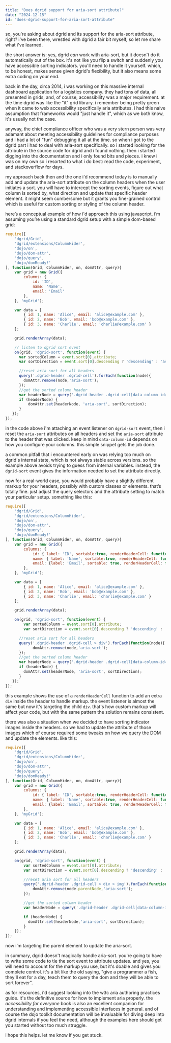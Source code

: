 ```yaml
---
title: "Does dgrid support for aria-sort attribute?"
date: "2024-12-15"
id: "does-dgrid-support-for-aria-sort-attribute"
---
```


so, you're asking about dgrid and its support for the aria-sort attribute, right? i've been there, wrestled with dgrid a fair bit myself, so let me share what i've learned.

the short answer is: yes, dgrid *can* work with aria-sort, but it doesn't do it automatically out of the box. it's not like you flip a switch and suddenly you have accessible sorting indicators. you'll need to handle it yourself. which, to be honest, makes sense given dgrid's flexibility, but it also means some extra coding on your end.

back in the day, circa 2014, i was working on this massive internal dashboard application for a logistics company. they had tons of data, all presented in grids, and, of course, accessibility was a major requirement. at the time dgrid was like the "it" grid library. i remember being pretty green when it came to web accessibility specifically aria attributes. i had this naive assumption that frameworks would "just handle it", which as we both know, it's usually not the case.

anyway, the chief compliance officer who was a very stern person was very adamant about meeting accessibility guidelines for compliance purposes and i had a lot of "fun" debugging it all at the time. so when i got to the dgrid part i had to deal with aria-sort specifically. so i started looking for the attribute in the source code for dgrid and i found nothing. then i started digging into the documentation and i only found bits and pieces. i knew i was on my own so i resorted to what i do best: read the code, experiment, and stackoverflow for days.

my approach back then and the one i'd recommend today is to manually add and update the aria-sort attribute on the column headers when the user initiates a sort. you will have to intercept the sorting events, figure out what column is sorted by, what direction and update that specific header element. it might seem cumbersome but it grants you fine-grained control which is useful for custom sorting or styling of the column header.

here’s a conceptual example of how i'd approach this using javascript. i’m assuming you’re using a standard dgrid setup with a simple dom-based grid:

```javascript
require([
    'dgrid/Grid',
    'dgrid/extensions/ColumnHider',
    'dojo/on',
    'dojo/dom-attr',
    'dojo/query',
    'dojo/domReady!'
], function(Grid, ColumnHider, on, domAttr, query){
    var grid = new Grid({
        columns: {
            id: 'ID',
            name: 'Name',
            email: 'Email'
        },
    }, 'myGrid');

    var data = [
        { id: 1, name: 'Alice', email: 'alice@example.com' },
        { id: 2, name: 'Bob', email: 'bob@example.com' },
        { id: 3, name: 'Charlie', email: 'charlie@example.com' }
    ];

    grid.renderArray(data);

    // listen to dgrid sort event
    on(grid, 'dgrid-sort', function(event) {
      var sortedColumn = event.sort[0].attribute;
      var sortDirection = event.sort[0].descending ? 'descending' : 'ascending';

      //reset aria sort for all headers
      query('.dgrid-header .dgrid-cell').forEach(function(node){
        domAttr.remove(node,'aria-sort');
      });
      //get the sorted column header
      var headerNode = query('.dgrid-header .dgrid-cell[data-column-id="'+sortedColumn+'"]')[0];
      if (headerNode) {
          domAttr.set(headerNode, 'aria-sort', sortDirection);
      }
   });
});
```

in the code above i'm attaching an event listener on `dgrid-sort` event, then i reset the `aria-sort` attributes on all headers and set the `aria-sort` attribute to the header that was clicked. keep in mind `data-column-id` depends on how you configure your columns. this simple snippet gets the job done.

a common pitfall that i encountered early on was relying too much on dgrid's internal state, which is not always stable across versions. so the example above avoids trying to guess from internal variables. instead, the `dgrid-sort` event gives the information needed to set the attribute directly.

now for a real-world case, you would probably have a slightly different markup for your headers, possibly with custom classes or elements. that’s totally fine. just adjust the query selectors and the attribute setting to match your particular setup. something like this:

```javascript
require([
    'dgrid/Grid',
    'dgrid/extensions/ColumnHider',
    'dojo/on',
    'dojo/dom-attr',
    'dojo/query',
    'dojo/domReady!'
], function(Grid, ColumnHider, on, domAttr, query){
    var grid = new Grid({
        columns: {
            id: { label: 'ID', sortable:true, renderHeaderCell: function(node){node.innerHTML = '<div>ID</div>'}},
            name: { label: 'Name', sortable:true, renderHeaderCell: function(node){node.innerHTML = '<div>Name</div>'}},
            email: {label: 'Email', sortable: true, renderHeaderCell: function(node){node.innerHTML = '<div>Email</div>'}}
        },
    }, 'myGrid');

    var data = [
        { id: 1, name: 'Alice', email: 'alice@example.com' },
        { id: 2, name: 'Bob', email: 'bob@example.com' },
        { id: 3, name: 'Charlie', email: 'charlie@example.com' }
    ];

    grid.renderArray(data);

    on(grid, 'dgrid-sort', function(event) {
        var sortedColumn = event.sort[0].attribute;
        var sortDirection = event.sort[0].descending ? 'descending' : 'ascending';

      //reset aria sort for all headers
      query('.dgrid-header .dgrid-cell > div').forEach(function(node){
            domAttr.remove(node,'aria-sort');
      });
      //get the sorted column header
      var headerNode = query('.dgrid-header .dgrid-cell[data-column-id="'+sortedColumn+'"] > div')[0];
      if (headerNode) {
        domAttr.set(headerNode, 'aria-sort', sortDirection);
      }
   });
});

```

this example shows the use of a `renderHeaderCell` function to add an extra `div` inside the header to handle markup. the event listener is almost the same but now it's targeting the child `div`. that's how custom markup will affect your code, but with the same pattern the solution remains consistent.

there was also a situation when we decided to have sorting indicator images inside the headers. so we had to update the attribute of those images which of course required some tweaks on how we query the DOM and update the elements. like this:

```javascript
require([
    'dgrid/Grid',
    'dgrid/extensions/ColumnHider',
    'dojo/on',
    'dojo/dom-attr',
    'dojo/query',
    'dojo/domReady!'
], function(Grid, ColumnHider, on, domAttr, query){
    var grid = new Grid({
        columns: {
            id: { label: 'ID', sortable:true, renderHeaderCell: function(node){node.innerHTML = '<div>ID<img src="sort.png" /></div>'}},
            name: { label: 'Name', sortable:true, renderHeaderCell: function(node){node.innerHTML = '<div>Name<img src="sort.png" /></div>'}},
            email: {label: 'Email', sortable: true, renderHeaderCell: function(node){node.innerHTML = '<div>Email<img src="sort.png" /></div>'}}
        },
    }, 'myGrid');

    var data = [
        { id: 1, name: 'Alice', email: 'alice@example.com' },
        { id: 2, name: 'Bob', email: 'bob@example.com' },
        { id: 3, name: 'Charlie', email: 'charlie@example.com' }
    ];

    grid.renderArray(data);

    on(grid, 'dgrid-sort', function(event) {
        var sortedColumn = event.sort[0].attribute;
        var sortDirection = event.sort[0].descending ? 'descending' : 'ascending';

        //reset aria sort for all headers
        query('.dgrid-header .dgrid-cell > div > img').forEach(function(node){
            domAttr.remove(node.parentNode,'aria-sort');
        });

        //get the sorted column header
        var headerNode = query('.dgrid-header .dgrid-cell[data-column-id="'+sortedColumn+'"] > div')[0];

        if (headerNode) {
          domAttr.set(headerNode,'aria-sort', sortDirection);
        }
    });
});
```
now i’m targeting the parent element to update the aria-sort.

in summary, dgrid doesn't magically handle aria-sort. you're going to have to write some code to tie the sort event to attribute updates. and yes, you will need to account for the markup you use, but it's doable and gives you complete control. it's a bit like the old saying, "give a programmer a fish, they'll eat for a day, teach them to query the dom and they will be able to sort forever".

as for resources, i'd suggest looking into the w3c aria authoring practices guide. it's the definitive source for how to implement aria properly. the *accessibility for everyone* book is also an excellent companion for understanding and implementing accessible interfaces in general. and of course the dojo toolkit documentation will be invaluable for diving deep into dgrid internals if you feel the need, although the examples here should get you started without too much struggle.

i hope this helps. let me know if you get stuck.
